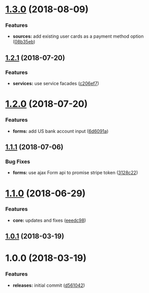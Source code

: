 <a name="1.3.0"></a>
# [1.3.0](https://github.com/hypeJunctionPro/Elgg3-hypeStripePayments/compare/1.2.1...1.3.0) (2018-08-09)


### Features

* **sources:** add existing user cards as a payment method option ([08b35eb](https://github.com/hypeJunctionPro/Elgg3-hypeStripePayments/commit/08b35eb))



<a name="1.2.1"></a>
## [1.2.1](https://github.com/hypeJunctionPro/Elgg3-hypeStripePayments/compare/1.2.0...1.2.1) (2018-07-20)


### Features

* **services:** use service facades ([c206ef7](https://github.com/hypeJunctionPro/Elgg3-hypeStripePayments/commit/c206ef7))



<a name="1.2.0"></a>
# [1.2.0](https://github.com/hypeJunctionPro/Elgg3-hypeStripePayments/compare/1.1.1...1.2.0) (2018-07-20)


### Features

* **forms:** add US bank account input ([6d6091a](https://github.com/hypeJunctionPro/Elgg3-hypeStripePayments/commit/6d6091a))



<a name="1.1.1"></a>
## [1.1.1](https://github.com/hypeJunctionPro/Elgg3-hypeStripePayments/compare/1.1.0...1.1.1) (2018-07-06)


### Bug Fixes

* **forms:** use ajax Form api to promise stripe token ([3128c22](https://github.com/hypeJunctionPro/Elgg3-hypeStripePayments/commit/3128c22))



<a name="1.1.0"></a>
# [1.1.0](https://github.com/hypeJunctionPro/Elgg3-hypeStripePayments/compare/1.0.1...1.1.0) (2018-06-29)


### Features

* **core:** updates and fixes ([eeedc98](https://github.com/hypeJunctionPro/Elgg3-hypeStripePayments/commit/eeedc98))



<a name="1.0.1"></a>
## [1.0.1](https://github.com/hypeJunctionPro/Elgg3-hypeStripePayments/compare/1.0.0...1.0.1) (2018-03-19)



<a name="1.0.0"></a>
# 1.0.0 (2018-03-19)


### Features

* **releases:** initial commit ([d561042](https://github.com/hypeJunctionPro/Elgg3-hypeStripPayments/commit/d561042))



